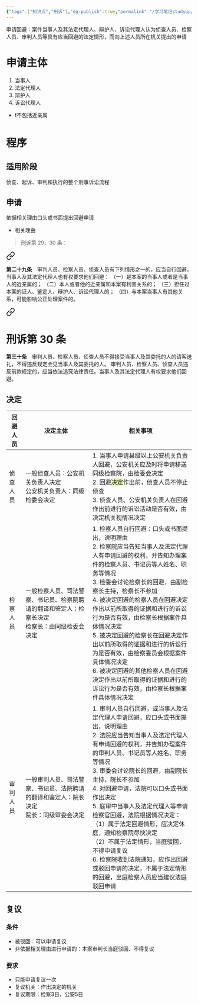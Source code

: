 ```yaml
---
{"tags":["知识点","刑诉"],"dg-publish":true,"permalink":"/学习笔记studyup/刑事诉讼法/申请回避/","dgPassFrontmatter":true,"created":"2024-11-10T22:10:46.842+08:00","updated":"2024-12-08T12:21:19.522+08:00"}
---
```


申请回避：案件当事人及其法定代理人、辩护人、诉讼代理人认为侦查人员、检察人员、审判人员等具有应当回避的法定情形，而向上述人员所在机关提出的申请
# 申请主体
1. 当事人
2. 法定代理人
3. 辩护人
4. 诉讼代理人
- ❗不包括近亲属
# 程序
## 适用阶段
侦查、起诉、审判和执行的整个刑事诉讼流程
## 申请
依据相关理由口头或书面提出回避申请
- 相关理由
>刑诉第 29、30 条：
<div class="transclusion internal-embed is-loaded"><a class="markdown-embed-link" href="////#t29" aria-label="Open link"><svg xmlns="http://www.w3.org/2000/svg" width="24" height="24" viewBox="0 0 24 24" fill="none" stroke="currentColor" stroke-width="2" stroke-linecap="round" stroke-linejoin="round" class="svg-icon lucide-link"><path d="M10 13a5 5 0 0 0 7.54.54l3-3a5 5 0 0 0-7.07-7.07l-1.72 1.71"></path><path d="M14 11a5 5 0 0 0-7.54-.54l-3 3a5 5 0 0 0 7.07 7.07l1.71-1.71"></path></svg></a><div class="markdown-embed">



**第二十九条**　审判人员、检察人员、侦查人员有下列情形之一的，应当自行回避，当事人及其法定代理人也有权要求他们回避：
（一）是本案的当事人或者是当事人的近亲属的；
（二）本人或者他的近亲属和本案有利害关系的；
（三）担任过本案的证人、鉴定人、辩护人、诉讼代理人的；
（四）与本案当事人有其他关系，可能影响公正处理案件的。 

</div></div>

> 
<div class="transclusion internal-embed is-loaded"><a class="markdown-embed-link" href="////#t30" aria-label="Open link"><svg xmlns="http://www.w3.org/2000/svg" width="24" height="24" viewBox="0 0 24 24" fill="none" stroke="currentColor" stroke-width="2" stroke-linecap="round" stroke-linejoin="round" class="svg-icon lucide-link"><path d="M10 13a5 5 0 0 0 7.54.54l3-3a5 5 0 0 0-7.07-7.07l-1.72 1.71"></path><path d="M14 11a5 5 0 0 0-7.54-.54l-3 3a5 5 0 0 0 7.07 7.07l1.71-1.71"></path></svg></a><div class="markdown-embed">

<div class="markdown-embed-title">

# 刑诉第 30 条

</div>


**第三十条**　审判人员、检察人员、侦查人员不得接受当事人及其委托的人的请客送礼，不得违反规定会见当事人及其委托的人。
审判人员、检察人员、侦查人员违反前款规定的，应当依法追究法律责任。当事人及其法定代理人有权要求他们回避。 

</div></div>

## 决定

| 回避人员<br> | 决定主体                                               | 相关事项<br>                                                                                                                                                                                                                                                                                                          |
| -------- | -------------------------------------------------- | ----------------------------------------------------------------------------------------------------------------------------------------------------------------------------------------------------------------------------------------------------------------------------------------------------------------- |
| 侦查人员<br> | 一般侦查人员：公安机关负责人决定<br>公安机关负责人：同级检委会决定                | 1. 当事人申请县级以上公安机关负责人回避，公安机关应及时将申请移送同级检察院，由检委会决定<br>2. 回避<span style="background:rgba(205, 244, 105, 0.55)">决定</span>作出前，侦查人员不停止侦查<br>3. 侦查人员、公安机关负责人在回避作出前进行的诉讼活动是否有效，由决定机关视情况决定<br>                                                                                                                               |
| 检察人员     | 一般检察人员、司法警察、书记员、检察院聘请的翻译和鉴定人：检察长决定<br>检察长：由同级检委会决定 | 1. 检察人员自行回避：口头或书面提出，说明理由<br>2. 检察院应当告知当事人及法定代理人有申请回避的权利，并告知办理案件的检察人员、书记员等人姓名、职务等情况<br>3. 检委会讨论检察长的回避，由副检察长主持，检察长不参加<br>4. 被决定回避的检察人员在回避决定作出以前所取得的证据和进行的诉讼行为是否有效，由检察长根据案件具体情况决定<br>5. 被决定回避的检察长在回避决定作出以前所取得的证据和进行的诉讼行为是否有效，由检察委员会根据案件具体情况决定<br>6. 被决定回避的其他检察人员在回避决定作出以前所取得的证据和进行的诉讼行为是否有效，由检察长根据案件具体情况决定           |
| 审判人员     | 一般审判人员、司法警察、书记员、法院聘请的翻译和鉴定人：院长决定<br>院长：同级审委会决定     | 1. 审判人员自行回避，或当事人及法定代理人申请回避，应口头或书面提出，说明理由<br>2. 法院应当告知当事人及法定代理人有申请回避的权利，并告知办理案件的审判人员、书记员等人姓名、职务等情况<br>3. 审委会讨论院长的回避，由副院长主持，院长不参加<br>4. 对回避申请，法院可以口头或书面作出决定<br>5. 庭审中当事人及法定代理人等申请检察官回避，法院根据情况决定：<br>（1）属于法定回避情形，应决定休庭，通知检察院尽快决定<br>（2）不属于法定情形，当庭驳回，不得申请复议<br>6. 检察院收到法院通知，应作出回避或驳回申请的决定，不属于法定情形的回避，出庭检察人员应当建议法庭驳回申请 |
## 复议
### 条件
- 被驳回：可以申请复议
- 非依据相关理由进行申请的：本案审判长当庭驳回、不得复议
### 要求
- 只能申请复议一次
- 复议机关：作出决定的机关
- 复议期限：检察3日，公安5日